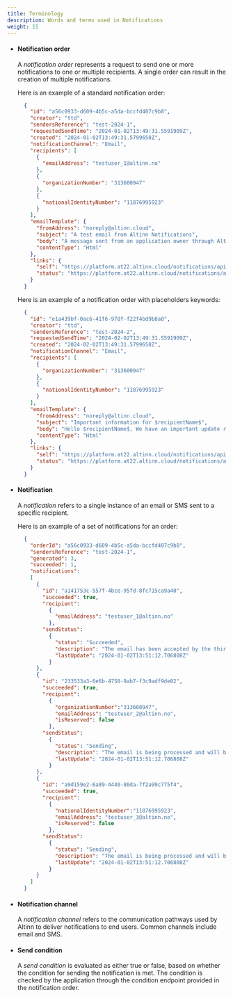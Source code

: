 ```yaml
---
title: Terminology
description: Words and terms used in Notifications
weight: 15
---
```


- #### Notification order

  A _notification order_ represents a request to send one or more notifications to one or multiple recipients. 
  A single order can result in the creation of multiple notifications.

  Here is an example of a standard notification order:
  ```json
    {
      "id": "a56c0933-d609-4b5c-a5da-bccfd407c9b8",
      "creator": "ttd",
      "sendersReference": "test-2024-1",
      "requestedSendTime": "2024-01-02T13:49:31.5591909Z",
      "created": "2024-01-02T13:49:31.5799658Z",
      "notificationChannel": "Email",
      "recipients": [
        {
          "emailAddress": "testuser_1@altinn.no"
        },
        {
          "organizationNumber": "313600947"
        },
        {
          "nationalIdentityNumber": "11876995923"
        }
      ],
      "emailTemplate": {
        "fromAddress": "noreply@altinn.cloud",
        "subject": "A test email from Altinn Notifications",
        "body": "A message sent from an application owner through Altinn.",
        "contentType": "Html"
      },
      "links": {
        "self": "https://platform.at22.altinn.cloud/notifications/api/v1/orders/a56c0933-d609-4b5c-a5da-bccfd407c9b8",
        "status": "https://platform.at22.altinn.cloud/notifications/api/v1/orders/a56c0933-d609-4b5c-a5da-bccfd407c9b8/status"
      }
    } 
  ```
  
  Here is an example of a notification order with placeholders keywords:
  ```json
    {
      "id": "e1a439bf-0ac6-41f6-978f-f22f4bd9b8a0",
      "creator": "ttd",
      "sendersReference": "test-2024-2",
      "requestedSendTime": "2024-02-02T13:49:31.5591909Z",
      "created": "2024-02-02T13:49:31.5799658Z",
      "notificationChannel": "Email",
      "recipients": [
        {
          "organizationNumber": "313600947"
        },
        {
          "nationalIdentityNumber": "11876995923"
        }
      ],
      "emailTemplate": {
        "fromAddress": "noreply@altinn.cloud",
        "subject": "Important information for $recipientName$",
        "body": "Hello $recipientName$, We have an important update regarding your ID: $recipientNumber$. Please review the details at your earliest convenience.",
        "contentType": "Html"
      },
      "links": {
        "self": "https://platform.at22.altinn.cloud/notifications/api/v1/orders/e1a439bf-0ac6-41f6-978f-f22f4bd9b8a0",
        "status": "https://platform.at22.altinn.cloud/notifications/api/v1/orders/e1a439bf-0ac6-41f6-978f-f22f4bd9b8a0/status"
      }
    }
  ```

- #### Notification

  A _notification_ refers to a single instance of an email or SMS sent to a specific recipient.

  Here is an example of a set of notifications for an order:
  ```json
    {
      "orderId": "a56c0933-d609-4b5c-a5da-bccfd407c9b8",
      "sendersReference": "test-2024-1",
      "generated": 3,
      "succeeded": 1,
      "notifications": 
      [
        {
          "id": "a141753c-557f-4bce-95fd-8fc715ca9a40",
          "succeeded": true,
          "recipient":
            {
              "emailAddress": "testuser_1@altinn.no"
            },
          "sendStatus":
            {
              "status": "Succeeded",
              "description": "The email has been accepted by the third party email service and will be sent shortly.",
              "lastUpdate": "2024-01-02T13:51:12.706808Z"
            }
        },
        {
          "id": "233533a3-6e6b-4758-9ab7-f3c9adf9de02",
          "succeeded": true,
          "recipient":
            {
              "organizationNumber":"313600947",
              "emailAddress": "testuser_2@altinn.no",
              "isReserved": false
            },
          "sendStatus": 
            {
              "status": "Sending",
              "description": "The email is being processed and will be attempted sent shortly." ,
              "lastUpdate": "2024-01-02T13:51:12.706808Z"
            }
        },
        {
          "id": "a9d159e2-6a89-4440-80da-7f2a99c775f4",
          "succeeded": true,
          "recipient":
            {
              "nationalIdentityNumber":"11876995923",
              "emailAddress": "testuser_3@altinn.no",
              "isReserved": false
            },
          "sendStatus":
            {
              "status": "Sending",
              "description": "The email is being processed and will be attempted sent shortly." ,
              "lastUpdate": "2024-01-02T13:51:12.706808Z"
            }
        }
      ]
    }
    ```

- #### Notification channel

  A _notification channel_ refers to the communication pathways used by Altinn to deliver notifications to end users. Common channels include email and SMS.

- #### Send condition

  A _send condition_ is evaluated as either true or false, based on whether the condition for sending the notification is met. 
  The condition is checked by the application through the condition endpoint provided in the notification order. 